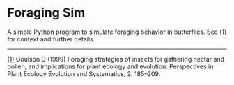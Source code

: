 # Foraging Sim

A simple Python program to simulate foraging behavior in butterflies. See [(1)](https://www.sciencedirect.com/science/article/pii/S1433831904700232?via%3Dihub) for context and further details. 

---
[(1)](https://www.sciencedirect.com/science/article/pii/S1433831904700232?via%3Dihub) Goulson D (1999) Foraging strategies of insects for gathering nectar and pollen, and
implications for plant ecology and evolution. Perspectives in Plant Ecology Evolution
and Systematics, 2, 185–209.

